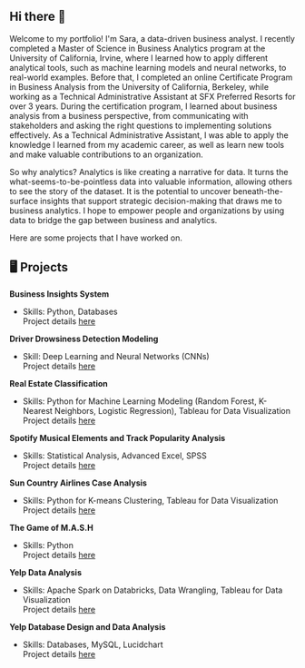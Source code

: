 ## Hi there :wave:

Welcome to my portfolio! I'm Sara, a data-driven business analyst. I recently completed a Master of Science in Business Analytics program at the University of California, Irvine, where I learned how to apply different analytical tools, such as machine learning models and neural networks, to real-world examples. Before that, I completed an online Certificate Program in Business Analysis from the University of California, Berkeley, while working as a Technical Administrative Assistant at SFX Preferred Resorts for over 3 years. During the certification program, I learned about business analysis from a business perspective, from communicating with stakeholders and asking the right questions to implementing solutions effectively. As a Technical Administrative Assistant, I was able to apply the knowledge I learned from my academic career, as well as learn new tools and make valuable contributions to an organization.  

So why analytics? Analytics is like creating a narrative for data. It turns the what-seems-to-be-pointless data into valuable information, allowing others to see the story of the dataset. It is the potential to uncover beneath-the-surface insights that support strategic decision-making that draws me to business analytics. I hope to empower people and organizations by using data to bridge the gap between business and analytics.

Here are some projects that I have worked on.

## :desktop_computer: Projects  
<b>Business Insights System</b>  
- Skills: Python, Databases  
Project details [here](https://github.com/sara-huang-hart/business-recommendations-system.git)

<b>Driver Drowsiness Detection Modeling</b>  
- Skill: Deep Learning and Neural Networks (CNNs)  
Project details [here]()  

<b>Real Estate Classification</b>    
- Skills: Python for Machine Learning Modeling (Random Forest, K-Nearest Neighbors, Logistic Regression), Tableau for Data Visualization
Project details [here]()  

<b>Spotify Musical Elements and Track Popularity Analysis</b>    
- Skills: Statistical Analysis, Advanced Excel, SPSS  
Project details [here]()

<b>Sun Country Airlines Case Analysis</b>    
- Skills: Python for K-means Clustering, Tableau for Data Visualization  
Project details [here]()

<b>The Game of M.A.S.H</b>  
- Skills: Python  
Project details [here]()  

<b>Yelp Data Analysis</b>    
- Skills: Apache Spark on Databricks, Data Wrangling, Tableau for Data Visualization  
Project details [here]()

<b>Yelp Database Design and Data Analysis</b>    
- Skills: Databases, MySQL, Lucidchart    
Project details [here]()

<!--
**sara-huang-hart/sara-huang-hart** is a ✨ _special_ ✨ repository because its `README.md` (this file) appears on your GitHub profile.

Here are some ideas to get you started:

- 🔭 I’m currently working on ...
- 🌱 I’m currently learning ...
- 👯 I’m looking to collaborate on ...
- 🤔 I’m looking for help with ...
- 💬 Ask me about ...
- 📫 How to reach me: ...
- 😄 Pronouns: ...
- ⚡ Fun fact: ...
-->
